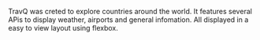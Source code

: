 TravQ was creted to explore countries around the world. It features several APis to display weather, airports and general infomation. All displayed in a easy to view layout using flexbox. 

